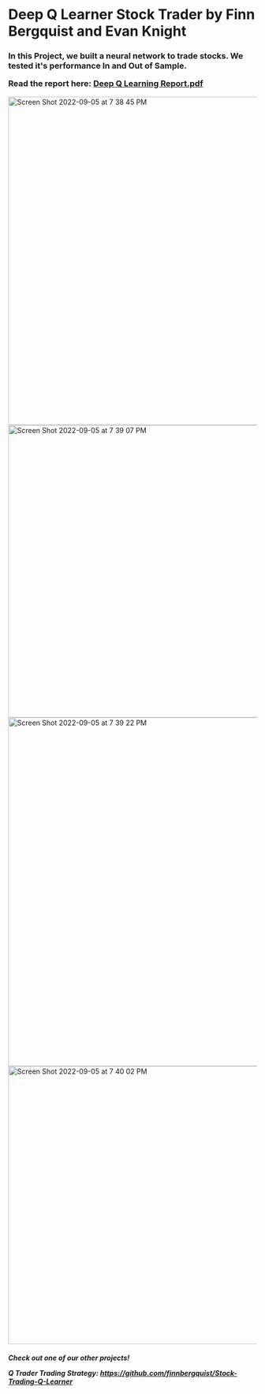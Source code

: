 

<h1> Deep Q Learner Stock Trader by Finn Bergquist and Evan Knight</h1>

<h3> In this Project, we built a neural network to trade stocks. We tested it's performance In and Out of Sample.
  
 Read the report here: [Deep Q Learning Report.pdf](https://github.com/ebwknight/DeepQTrader/files/9492179/Deep.Q.Learning.Report.pdf)

 </h3>
 <img width="666" alt="Screen Shot 2022-09-05 at 7 38 45 PM" src="https://user-images.githubusercontent.com/61434761/188520895-7804acdd-8d72-44fc-9786-4f71eba17d38.png">
 <img width="593" alt="Screen Shot 2022-09-05 at 7 39 07 PM" src="https://user-images.githubusercontent.com/61434761/188520915-08fe2164-e28f-4893-a3d0-ca222667ba20.png">
<img width="707" alt="Screen Shot 2022-09-05 at 7 39 22 PM" src="https://user-images.githubusercontent.com/61434761/188520921-4d622e61-5eb3-4fe2-ba84-48c51c5c8cdf.png">

<img width="564" alt="Screen Shot 2022-09-05 at 7 40 02 PM" src="https://user-images.githubusercontent.com/61434761/188520965-d3c0ffaa-dbed-445a-bab7-e20b70f5456e.png">

<h5>
Check out one of our other projects!

Q Trader Trading Strategy: https://github.com/finnbergquist/Stock-Trading-Q-Learner

</h5>



